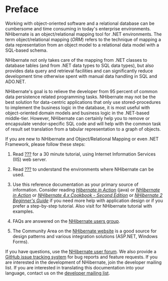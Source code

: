 # Preface

Working with object-oriented software and a relational database can be
cumbersome and time consuming in today's enterprise environments.
NHibernate is an object/relational mapping tool for .NET environments.
The term object/relational mapping (*ORM*) refers to the technique of
mapping a data representation from an object model to a relational data
model with a SQL-based schema.

NHibernate not only takes care of the mapping from .NET classes to
database tables (and from .NET data types to SQL data types), but also
provides data query and retrieval facilities and can significantly
reduce development time otherwise spent with manual data handling in SQL
and ADO.NET.

NHibernate's goal is to relieve the developer from 95 percent of common
data persistence related programming tasks. NHibernate may not be the
best solution for data-centric applications that only use
stored-procedures to implement the business logic in the database, it is
most useful with object-oriented domain models and business logic in the
.NET-based middle-tier. However, NHibernate can certainly help you to
remove or encapsulate vendor-specific SQL code and will help with the
common task of result set translation from a tabular representation to a
graph of objects.

If you are new to NHibernate and Object/Relational Mapping or even .NET
Framework, please follow these steps:

1.  Read [???](#quickstart) for a 30 minute tutorial, using Internet
    Information Services (IIS) web server.

2.  Read [???](#architecture) to understand the environments where
    NHibernate can be used.

3.  Use this reference documentation as your primary source of
    information. Consider reading *[Hibernate in
    Action](https://www.manning.com/books/hibernate-in-action)* (java)
    or *[NHibernate in
    Action](https://www.manning.com/books/nhibernate-in-action)* or
    *[NHibernate 4.x Cookbook - Second
    Edition](https://www.packtpub.com/application-development/nhibernate-40-cookbook)*
    or *[NHibernate 2 Beginner's
    Guide](https://www.packtpub.com/application-development/nhibernate-2-beginners-guide)*
    if you need more help with application design or if you prefer a
    step-by-step tutorial. Also visit
    [](http://nhibernate.sourceforge.net/NHibernateEg/) for NHibernate
    tutorial with examples.

4.  FAQs are answered on the [NHibernate users
    group](https://groups.google.com/forum/#!forum/nhusers).

5.  The Community Area on the [NHibernate
    website](http://nhibernate.info/) is a good source for design
    patterns and various integration solutions (ASP.NET, Windows Forms).

If you have questions, use the [NHibernate user
forum](https://groups.google.com/forum/#!forum/nhusers). We also provide
a [GitHub issue tracking
system](https://github.com/nhibernate/nhibernate-core/issues) for bug
reports and feature requests. If you are interested in the development
of NHibernate, join the developer mailing list. If you are interested in
translating this documentation into your language, contact us on the
[developer mailing
list](https://groups.google.com/forum/#!forum/nhibernate-development).
